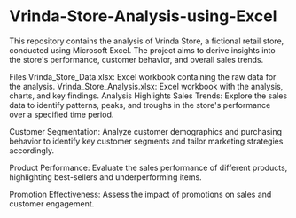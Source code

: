 # Vrinda-Store-Analysis-using-Excel

This repository contains the analysis of Vrinda Store, a fictional retail store, conducted using Microsoft Excel. The project aims to derive insights into the store's performance, customer behavior, and overall sales trends.

Files
Vrinda_Store_Data.xlsx: Excel workbook containing the raw data for the analysis.
Vrinda_Store_Analysis.xlsx: Excel workbook with the analysis, charts, and key findings.
Analysis Highlights
Sales Trends: Explore the sales data to identify patterns, peaks, and troughs in the store's performance over a specified time period.

Customer Segmentation: Analyze customer demographics and purchasing behavior to identify key customer segments and tailor marketing strategies accordingly.

Product Performance: Evaluate the sales performance of different products, highlighting best-sellers and underperforming items.

Promotion Effectiveness: Assess the impact of promotions on sales and customer engagement.
